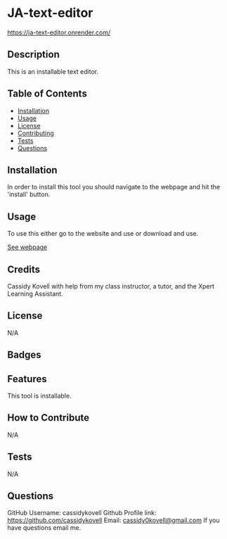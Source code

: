 # JA-text-editor

https://ja-text-editor.onrender.com/

## Description
This is an installable text editor.

## Table of Contents
- [Installation](#installation)
- [Usage](#usage)
- [License](#license)
- [Contributing](#contributing)
- [Tests](#tests)
- [Questions](#questions)

## Installation
In order to install this tool you should navigate to the webpage and hit the 'install' button.

## Usage
To use this either go to the website and use or download and use.

[See webpage](./client/src/images/Screenshot%202024-05-09%20at%206.33.44 PM.png)

## Credits
Cassidy Kovell with help from my class instructor, a tutor, and the Xpert Learning Assistant.

## License
N/A

## Badges

## Features 
This tool is installable.

## How to Contribute
N/A

## Tests
N/A 

## Questions
GitHub Username: cassidykovell
Github Profile link: https://github.com/cassidykovell
Email: cassidy0kovell@gmail.com 
If you have questions email me.